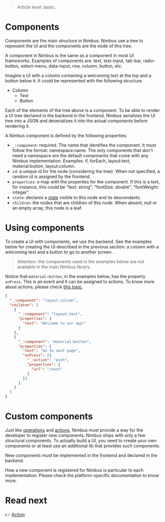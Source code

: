> Article level: basic.

# Components
Components are the main structure in Nimbus. Nimbus use a tree to represent the UI and the components are the node of this tree.

A component in Nimbus is the same as a component in most UI frameworks. Examples of components are: text, text-input, tab-bar, radio-button,
select-menu, data-input, row, column, button, etc.

Imagine a UI with a column containing a welcoming text at the top and a button below it. It could be represented with the following structure.

- Column
  - Text
  - Button

Each of the elements of the tree above is a component. To be able to render a UI tree declared in the backend in the frontend, Nimbus serializes the
UI tree into a JSON and deserializes it into the actual components before rendering it.

A Nimbus component is defined by the following properties:

- `_:component`: required. The name that identifies the component. It must follow the format: namespace:name. The only components that don't need a
namespace are the default components that come with any Nimbus implementation. Examples: if, forEach, layout:text, material:button, layout:column.
- `id`: a unique id for the node (considering the tree). When not specified, a random id is assigned by the frontend.
- `properties`: a map with the properties for the component. If this is a text, for instance, this could be "text: string", "fontSize: double",
"fontWeight: integer".
- `state`: declares a [state](/state) visible to this node and its descendants.
- `children`: the nodes that are children of this node. When absent, null or an empty array, this node is a leaf.

# Using components
To create a UI with components, we use the backend. See the examples below for creating the UI described in the previous section: a column with a
welcoming text and a button to go to another screen.

> Attention: the components used in the examples below are not available in the main Nimbus library.

Notice that `material:button`, in the examples below, has the property `onPress`. This is an event and it can be assigned to actions. To know more
about actions, please check [this topic](/action.md).

```json
{
  "_:component": "layout:column",
  "children": [
    {
      "_:component": "layout:text",
      "properties": {
        "text": "Welcome to our app!"
      }
    },
    {
      "_:component": "material:button",
      "properties": {
        "text": "Go to next page",
        "onPress": [{
          "_:action": "push",
          "properties": {
            "url": "/next"
          }
        }]
      }
    }
  ]
}
```

# Custom components
Just like [operations](/operation) and [actions](/actions), Nimbus must provide a way for the developer to register new components. Nimbus ships with
only a few structural components. To actually build a UI, you need to create your own components or at least use an additional lib that provides such
components.

New components must be implemented in the frontend and declared in the backend.

How a new component is registered for Nimbus is particular to each implementation. Please check the platform-specific documentation to know more.

# Read next
:point_right: [Action](/action)
